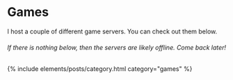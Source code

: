 # Games
I host a couple of different game servers. You can check out them below.
###### If there is nothing below, then the servers are likely offline. Come back later!
{% include elements/posts/category.html category="games" %}
